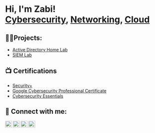 <h1>Hi, I'm Zabi! <br/><a href="https://github.com/joshmadakor1">Cybersecurity</a>, <a href="https://www.linkedin.com/in/joshmadakor/">Networking</a>, <a href="https://www.youtube.com/c/joshmadakor">Cloud</a></h1>

<h2>👨‍💻Projects:</h2>


  - [Active Directory Home Lab]([https://github.com/joshmadakor1/Algorithms-Practice](https://github.com/Zkho343Gif/ProjectLab))
  - [SIEM Lab]([https://github.com/joshmadakor1/Algorithms-Practice](https://github.com/Zkho343Gif/ProjectLab))


<h2>📺 Certifications </h2>

- [Security+](https://www.youtube.com/watch?v=a83ASGn_V_s)
- [Google Cybersecurity Professional Certificate](https://www.youtube.com/watch?v=N-L9hklSlNk)
- [Cybersecurity Essentials](https://www.youtube.com/watch?v=OfvdQeh79s0)

<h2> 🤳 Connect with me:</h2>

[<img align="left" alt="JoshMadakor | YouTube" width="22px" src="https://cdn.jsdelivr.net/npm/simple-icons@v3/icons/youtube.svg" />][youtube]
[<img align="left" alt="JoshMadakor | Twitter" width="22px" src="https://cdn.jsdelivr.net/npm/simple-icons@v3/icons/twitter.svg" />][twitter]
[<img align="left" alt="JoshMadakor | LinkedIn" width="22px" src="https://cdn.jsdelivr.net/npm/simple-icons@v3/icons/linkedin.svg" />][linkedin]
[<img align="left" alt="JoshMadakor | Instagram" width="22px" src="https://cdn.jsdelivr.net/npm/simple-icons@v3/icons/instagram.svg" />][instagram]

[twitter]: https://twitter.com/joshmadakor
[youtube]: https://www.youtube.com/c/joshmadakor
[instagram]: https://www.instagram.com/joshmadakor/
[linkedin]: https://linkedin.com/in/joshmadakor

<!--
**joshmadakor1/joshmadakor1** is a ✨ _special_ ✨ repository because its `README.md` (this file) appears on your GitHub profile.

Here are some ideas to get you started:

- 🔭 I’m currently working on ...
- 🌱 I’m currently learning ...
- 👯 I’m looking to collaborate on ...
- 🤔 I’m looking for help with ...
- 💬 Ask me about ...
- 📫 How to reach me: ...
- 😄 Pronouns: ...
- ⚡ Fun fact: ...
-->
